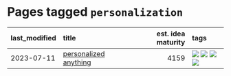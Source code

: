 # Pages tagged `personalization`

|last_modified|title|est. idea maturity|tags
|:---|:---|---:|:---|
|2023-07-11|[personalized anything](../personalized_anything.md)|4159|[![](https://img.shields.io/badge/tag-gdpr_data_export-254eb)](../tags/gdpr_data_export.md) [![](https://img.shields.io/badge/tag-llm-394ee4)](../tags/llm.md) [![](https://img.shields.io/badge/tag-personalization-fde018)](../tags/personalization.md) [![](https://img.shields.io/badge/tag-productivity-d3fceb)](../tags/productivity.md)|